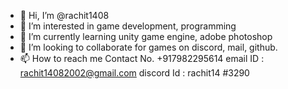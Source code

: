 - 👋 Hi, I’m @rachit1408
- 👀 I’m interested in game development, programming
- 🌱 I’m currently learning unity game engine, adobe photoshop
- 💞️ I’m looking to collaborate for games on discord, mail, github.
- 📫 How to reach me 
     Contact No. +917982295614
     email ID : rachit14082002@gmail.com
     discord Id : rachit14 #3290

<!---
rachit1408/rachit1408 is a ✨ special ✨ repository because its `README.md` (this file) appears on your GitHub profile.
You can click the Preview link to take a look at your changes.
--->
